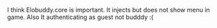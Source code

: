 I think  Elobuddy.core is important. It injects but does not show menu in game. Also It authenticating as guest not budddy :(
